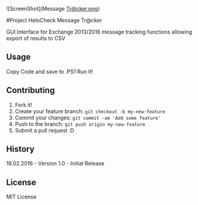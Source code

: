 ![ScreenShot](Message Tr@cker.png)  

#Project HeloCheck Message Tr@cker

GUI Interface for Exchange 2013/2016 message tracking functions allowing export of results to CSV

## Usage

Copy Code and save to .PS1 
Run It! 

## Contributing

1. Fork it!
2. Create your feature branch: `git checkout -b my-new-feature`
3. Commit your changes: `git commit -am 'Add some feature'`
4. Push to the branch: `git push origin my-new-feature`
5. Submit a pull request :D

## History

18.02.2016 - Version 1.0 - Initial Release

## License

MIT License

